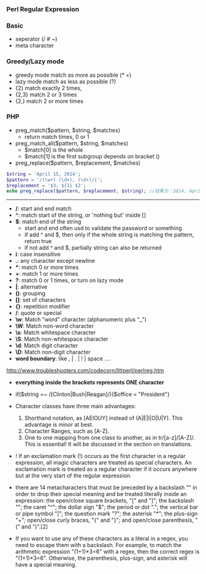 ### Perl Regular Expression

### Basic
- seperator (/ # ~)
- meta character

### Greedy/Lazy mode
- greedy mode match as more as possible (* +)
- lazy mode match as less as possible (?)
- {2} match exactly 2 times,
- {2,3} match 2 or 3 times
- {2,} match 2 or more times
### PHP
- preg_match($pattern, $string, $matches)
    - return match times, 0 or 1
- preg_match_all($pattern, $string, $matches)
    - $match[0] is the whole 
    - $match[1] is the first subgroup depends on bracket ()
- preg_replace($pattern, $replacement, $matches)
```php
$string = 'April 15, 2014';
$pattern = '/(\w+) (\d+), (\d+)/i';
$replacement = '$3, ${1} $2';
echo preg_replace($pattern, $replacement, $string); //结果为：2014, April 15
```
    

---
- **/**: start and end match
- **^**: match start of the string, or 'nothing but' inside []
- **$**: match end of the string
    - start and end often usd to validate the password or something
    - if add ^ and $, then only if the whole string is matching the pattern, return true
    - if not add ^ and $, partially string can also be returned
- **i**: case insensitive
- **.**: any character except newline
- **\***: match 0 or more times
- **+**: match 1 or more times
- **?**: match 0 or 1 times, or turn on lazy mode
- **|**: alternative
- **()**: grouping
- **[]**: set of characters
- **{}**: repetition modifier
- **/**: quote or special
- **\w**:  Match "word" character (alphanumeric plus "_")
- **\W**:  Match non-word character
- **\s**:  Match whitespace character
- **\S**:  Match non-whitespace character
- **\d**:  Match digit character
- **\D**:  Match non-digit character
- **word boundary**: like , | . | ! | space ....

http://www.troubleshooters.com/codecorn/littperl/perlreg.htm

- **everything inside the brackets represents ONE character**
- if($string =~ /[Clinton|Bush|Reagan]/){$office = "President"}

- Character classes have three main advantages:
    1. Shorthand notation, as [AEIOUY] instead of (A|E|I|O|U|Y). This advantage is minor at best.
    2. Character Ranges, such as [A-Z].
    3. One to one mapping from one class to another, as in tr/[a-z]/[A-Z]/. This is essential! It will be discussed in the section on translations.
- !  If an exclamation mark (!) occurs as the first character in a regular expression, all magic characters are treated as special characters. An exclamation mark is treated as a regular character if it occurs anywhere but at the very start of the regular expression.

- there are 14 metacharacters that must be preceded by a backslash "" in order to drop their special meaning and be treated literally inside an expression: the open/close square brackets, "[" and "]"; the backslash ""; the caret "^"; the dollar sign "$"; the period or dot "."; the vertical bar or pipe symbol "|"; the question mark "?"; the asterisk "*"; the plus-sign "+"; open/close curly braces, "{" and "}"; and open/close parenthesis, "(" and ")".[2]
- If you want to use any of these characters as a literal in a regex, you need to escape them with a backslash. For example, to match the arithmetic expression "(1+1)*3=6" with a regex, then the correct regex is "(1+1)*3=6". Otherwise, the parenthesis, plus-sign, and asterisk will have a special meaning.
